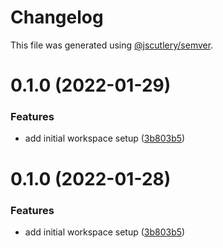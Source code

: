 # Changelog

This file was generated using [@jscutlery/semver](https://github.com/jscutlery/semver).

# 0.1.0 (2022-01-29)


### Features

* add initial workspace setup ([3b803b5](https://github.com/nxmn/nxmn/commit/3b803b5506abd5da5236fc1546b93f0ff9899bc1))



# 0.1.0 (2022-01-28)


### Features

* add initial workspace setup ([3b803b5](https://github.com/nxmn/nxmn/commit/3b803b5506abd5da5236fc1546b93f0ff9899bc1))
